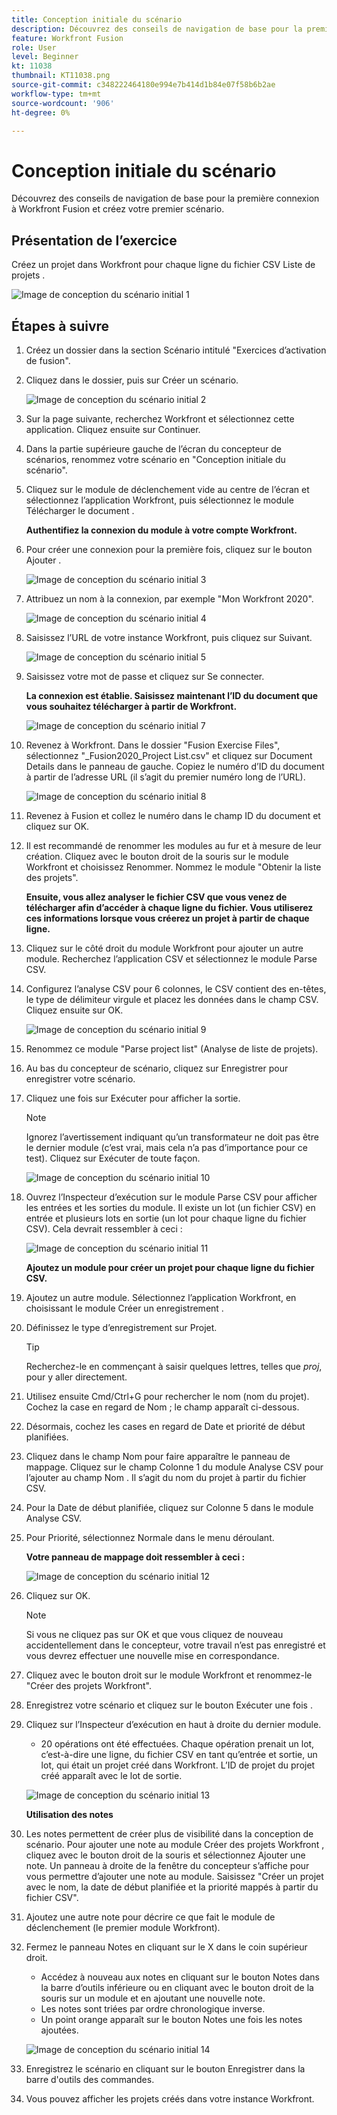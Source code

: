 ```yaml
---
title: Conception initiale du scénario
description: Découvrez des conseils de navigation de base pour la première connexion à Workfront Fusion et créez votre premier scénario.
feature: Workfront Fusion
role: User
level: Beginner
kt: 11038
thumbnail: KT11038.png
source-git-commit: c348222464180e994e7b414d1b84e07f58b6b2ae
workflow-type: tm+mt
source-wordcount: '906'
ht-degree: 0%

---
```



# Conception initiale du scénario

Découvrez des conseils de navigation de base pour la première connexion à Workfront Fusion et créez votre premier scénario.

## Présentation de l’exercice

Créez un projet dans Workfront pour chaque ligne du fichier CSV Liste de projets .

![Image de conception du scénario initial 1](../12-exercises/assets/initial-scenario-design-1.png)

## Étapes à suivre

1. Créez un dossier dans la section Scénario intitulé &quot;Exercices d’activation de fusion&quot;.
1. Cliquez dans le dossier, puis sur Créer un scénario.

   ![Image de conception du scénario initial 2](../12-exercises/assets/initial-scenario-design-2.png)

1. Sur la page suivante, recherchez Workfront et sélectionnez cette application. Cliquez ensuite sur Continuer.
1. Dans la partie supérieure gauche de l’écran du concepteur de scénarios, renommez votre scénario en &quot;Conception initiale du scénario&quot;.
1. Cliquez sur le module de déclenchement vide au centre de l’écran et sélectionnez l’application Workfront, puis sélectionnez le module Télécharger le document .

   **Authentifiez la connexion du module à votre compte Workfront.**

1. Pour créer une connexion pour la première fois, cliquez sur le bouton Ajouter .

   ![Image de conception du scénario initial 3](../12-exercises/assets/initial-scenario-design-3.png)

1. Attribuez un nom à la connexion, par exemple &quot;Mon Workfront 2020&quot;.

   ![Image de conception du scénario initial 4](../12-exercises/assets/initial-scenario-design-4.png)

1. Saisissez l’URL de votre instance Workfront, puis cliquez sur Suivant.

   ![Image de conception du scénario initial 5](../12-exercises/assets/initial-scenario-design-5.png)

1. Saisissez votre mot de passe et cliquez sur Se connecter.

   **La connexion est établie. Saisissez maintenant l’ID du document que vous souhaitez télécharger à partir de Workfront.**

   ![Image de conception du scénario initial 7](../12-exercises/assets/initial-scenario-design-7.png)

1. Revenez à Workfront. Dans le dossier &quot;Fusion Exercise Files&quot;, sélectionnez &quot;_Fusion2020_Project List.csv&quot; et cliquez sur Document Details dans le panneau de gauche. Copiez le numéro d’ID du document à partir de l’adresse URL (il s’agit du premier numéro long de l’URL).

   ![Image de conception du scénario initial 8](../12-exercises/assets/initial-scenario-design-8.png)

1. Revenez à Fusion et collez le numéro dans le champ ID du document et cliquez sur OK.
1. Il est recommandé de renommer les modules au fur et à mesure de leur création. Cliquez avec le bouton droit de la souris sur le module Workfront et choisissez Renommer. Nommez le module &quot;Obtenir la liste des projets&quot;.

   **Ensuite, vous allez analyser le fichier CSV que vous venez de télécharger afin d’accéder à chaque ligne du fichier. Vous utiliserez ces informations lorsque vous créerez un projet à partir de chaque ligne.**

1. Cliquez sur le côté droit du module Workfront pour ajouter un autre module. Recherchez l’application CSV et sélectionnez le module Parse CSV.
1. Configurez l’analyse CSV pour 6 colonnes, le CSV contient des en-têtes, le type de délimiteur virgule et placez les données dans le champ CSV. Cliquez ensuite sur OK.

   ![Image de conception du scénario initial 9](../12-exercises/assets/initial-scenario-design-9.png)

1. Renommez ce module &quot;Parse project list&quot; (Analyse de liste de projets).
1. Au bas du concepteur de scénario, cliquez sur Enregistrer pour enregistrer votre scénario.
1. Cliquez une fois sur Exécuter pour afficher la sortie.

   >[!NOTE]
   >
   >Ignorez l’avertissement indiquant qu’un transformateur ne doit pas être le dernier module (c’est vrai, mais cela n’a pas d’importance pour ce test). Cliquez sur Exécuter de toute façon.

   ![Image de conception du scénario initial 10](../12-exercises/assets/initial-scenario-design-10.png)

1. Ouvrez l’Inspecteur d’exécution sur le module Parse CSV pour afficher les entrées et les sorties du module. Il existe un lot (un fichier CSV) en entrée et plusieurs lots en sortie (un lot pour chaque ligne du fichier CSV). Cela devrait ressembler à ceci :

   ![Image de conception du scénario initial 11](../12-exercises/assets/initial-scenario-design-11.png)

   **Ajoutez un module pour créer un projet pour chaque ligne du fichier CSV.**

1. Ajoutez un autre module. Sélectionnez l’application Workfront, en choisissant le module Créer un enregistrement .
1. Définissez le type d’enregistrement sur Projet.

   >[!TIP]
   >
   >Recherchez-le en commençant à saisir quelques lettres, telles que *proj*, pour y aller directement.

1. Utilisez ensuite Cmd/Ctrl+G pour rechercher le nom (nom du projet). Cochez la case en regard de Nom ; le champ apparaît ci-dessous.
1. Désormais, cochez les cases en regard de Date et priorité de début planifiées.
1. Cliquez dans le champ Nom pour faire apparaître le panneau de mappage. Cliquez sur le champ Colonne 1 du module Analyse CSV pour l’ajouter au champ Nom . Il s’agit du nom du projet à partir du fichier CSV.
1. Pour la Date de début planifiée, cliquez sur Colonne 5 dans le module Analyse CSV.
1. Pour Priorité, sélectionnez Normale dans le menu déroulant.

   **Votre panneau de mappage doit ressembler à ceci :**

   ![Image de conception du scénario initial 12](../12-exercises/assets/initial-scenario-design-12.png)

1. Cliquez sur OK.

   >[!NOTE]
   >
   >Si vous ne cliquez pas sur OK et que vous cliquez de nouveau accidentellement dans le concepteur, votre travail n’est pas enregistré et vous devrez effectuer une nouvelle mise en correspondance.

1. Cliquez avec le bouton droit sur le module Workfront et renommez-le &quot;Créer des projets Workfront&quot;.
1. Enregistrez votre scénario et cliquez sur le bouton Exécuter une fois .
1. Cliquez sur l’Inspecteur d’exécution en haut à droite du dernier module.

   + 20 opérations ont été effectuées. Chaque opération prenait un lot, c’est-à-dire une ligne, du fichier CSV en tant qu’entrée et sortie, un lot, qui était un projet créé dans Workfront. L’ID de projet du projet créé apparaît avec le lot de sortie.

   ![Image de conception du scénario initial 13](../12-exercises/assets/initial-scenario-design-13.png)

   **Utilisation des notes**

1. Les notes permettent de créer plus de visibilité dans la conception de scénario. Pour ajouter une note au module Créer des projets Workfront , cliquez avec le bouton droit de la souris et sélectionnez Ajouter une note. Un panneau à droite de la fenêtre du concepteur s’affiche pour vous permettre d’ajouter une note au module. Saisissez &quot;Créer un projet avec le nom, la date de début planifiée et la priorité mappés à partir du fichier CSV&quot;.
1. Ajoutez une autre note pour décrire ce que fait le module de déclenchement (le premier module Workfront).
1. Fermez le panneau Notes en cliquant sur le X dans le coin supérieur droit.

   + Accédez à nouveau aux notes en cliquant sur le bouton Notes dans la barre d’outils inférieure ou en cliquant avec le bouton droit de la souris sur un module et en ajoutant une nouvelle note.
   + Les notes sont triées par ordre chronologique inverse.
   + Un point orange apparaît sur le bouton Notes une fois les notes ajoutées.

   ![Image de conception du scénario initial 14](../12-exercises/assets/initial-scenario-design-14.png)

1. Enregistrez le scénario en cliquant sur le bouton Enregistrer dans la barre d&#39;outils des commandes.
1. Vous pouvez afficher les projets créés dans votre instance Workfront.

